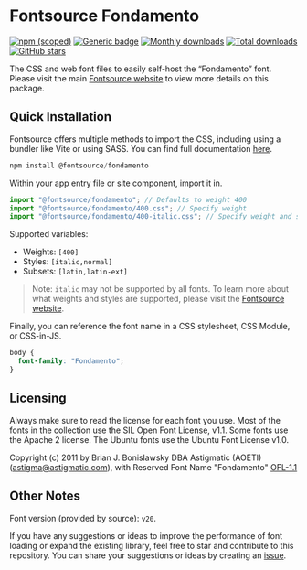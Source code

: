 # Fontsource Fondamento

[![npm (scoped)](https://img.shields.io/npm/v/@fontsource/fondamento?color=brightgreen)](https://www.npmjs.com/package/@fontsource/fondamento) [![Generic badge](https://img.shields.io/badge/fontsource-passing-brightgreen)](https://github.com/fontsource/fontsource) [![Monthly downloads](https://badgen.net/npm/dm/@fontsource/fondamento)](https://github.com/fontsource/fontsource) [![Total downloads](https://badgen.net/npm/dt/@fontsource/fondamento)](https://github.com/fontsource/fontsource) [![GitHub stars](https://img.shields.io/github/stars/fontsource/fontsource.svg?style=social&label=Star)](https://github.com/fontsource/fontsource/stargazers)

The CSS and web font files to easily self-host the “Fondamento” font. Please visit the main [Fontsource website](https://fontsource.org/fonts/fondamento) to view more details on this package.

## Quick Installation

Fontsource offers multiple methods to import the CSS, including using a bundler like Vite or using SASS. You can find full documentation [here](https://fontsource.org/docs/getting-started/introduction).

```javascript
npm install @fontsource/fondamento
```

Within your app entry file or site component, import it in.

```javascript
import "@fontsource/fondamento"; // Defaults to weight 400
import "@fontsource/fondamento/400.css"; // Specify weight
import "@fontsource/fondamento/400-italic.css"; // Specify weight and style
```

Supported variables:
- Weights: `[400]`
- Styles: `[italic,normal]`
- Subsets: `[latin,latin-ext]`

> Note: `italic` may not be supported by all fonts. To learn more about what weights and styles are supported, please visit the [Fontsource website](https://fontsource.org/fonts/fondamento).

Finally, you can reference the font name in a CSS stylesheet, CSS Module, or CSS-in-JS.

```css
body {
  font-family: "Fondamento";
}
```

## Licensing
Always make sure to read the license for each font you use. Most of the fonts in the collection use the SIL Open Font License, v1.1. Some fonts use the Apache 2 license. The Ubuntu fonts use the Ubuntu Font License v1.0.

Copyright (c) 2011 by Brian J. Bonislawsky DBA Astigmatic (AOETI) (astigma@astigmatic.com), with Reserved Font Name "Fondamento"
[OFL-1.1](http://scripts.sil.org/OFL)

## Other Notes
Font version (provided by source): `v20`.

If you have any suggestions or ideas to improve the performance of font loading or expand the existing library, feel free to star and contribute to this repository. You can share your suggestions or ideas by creating an [issue](https://github.com/fontsource/fontsource/issues).